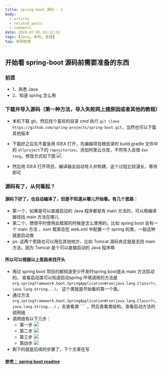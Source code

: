 ```yaml
---
title: spring-boot 源码 - 1
body:
  - article
  - related_posts
  - comments
date: 2020-07-05 19:12:53
tags: [Java, 单例, 原理]
top: 单例原理
---
```

## 开始看 spring-boot 源码前需要准备的东西
<!-- more -->
### 前提
- 1、熟悉 Java
- 2、知道 spring 怎么用 
### 下载并导入源码（第一种方法，导入失败网上搜原因或者其他的教程）
- 本机下载 git，然后找个喜欢的目录 cmd 执行 ``git clone https://github.com/spring-projects/spring-boot.git``，当然也可以下载其他版本
- 下载好之后先不着急用 IDEA 打开，先编辑项目根目录的 build.gradle 文件中的 `allproject`下的 `repositories`，添加阿里云仓库，不然导入会很 `dan teng`，修改方式如下图
<fancybox> ![](https://img-read.oss-cn-hangzhou.aliyuncs.com/img/repo.png) </fancybox>


- 然后用 IDEA 打开项目，编译器会自动导入并构建，这个过程比较漫长，等待即可

### 源码有了，从何看起？
#### 源码下好了，也自动编译了，但是不知道从哪儿开始看。有几个思路：
- 第一个，如果是可以直接启动的 Java 程序都是有 main 方法的，可以用编译器找找 main 方法在哪儿
- 第二个，想想平时使用此框架的时候是怎么使用的，比如 spring boot 会有一个 main 方法 ，ssm 框架会在 web.xml 中配置一个 spring 的类，一般这种就是启动类
- ps: 这两个思路也可以用在其他地方，比如 Tomcat 源码肯定就是去找 main 方法，因为 Tomcat 是个可以直接启动的 Java 程序嘛 
#### 所以可以根据以上思路来找开头
- 用过 spring boot 项目的都知道至少开发时spring boot是从 main 方法启动的。
查看启动类可以知道启动spring 环境调用的方法是``org.springframework.boot.SpringApplication#run(java.lang.Class<?>, java.lang.String...)``，
这个类就是开始看的第一个类。
- 通过方法 ``org.springframework.boot.SpringApplication#run(java.lang.Class<?>, java.lang.String...)`` ，去查看类 ```` ，然后查看类结构，查看启动方法的调用链
- 调用链有以下几步：
    - 第一步
    <fancybox> ![](https://img-read.oss-cn-hangzhou.aliyuncs.com/img/invoke-1.png) </fancybox>
    - 第二步
    <fancybox> ![](https://img-read.oss-cn-hangzhou.aliyuncs.com/img/invoke-2.png) </fancybox>
    - 第三步
    <fancybox> ![](https://img-read.oss-cn-hangzhou.aliyuncs.com/img/invoke-3.png) </fancybox>
    - 第四步
    <fancybox> ![](https://img-read.oss-cn-hangzhou.aliyuncs.com/img/invoke-4.png) </fancybox>
- 剩下的就是后续的步骤了，下个文章在写

#### [参考： spring boot readme](https://github.com/spring-projects/spring-boot#modules)